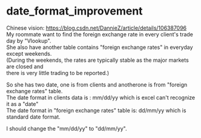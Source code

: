# date_format_improvement  
Chinese vision: https://blog.csdn.net/DannieZ/article/details/106387096  
My roommate want to find the foreign exchange rate in every client's trade day by "Vlookup".  
She also have another table contains "foreign exchange rates" in everyday except weekends.  
(During the weekends, the rates are typically stable as the major markets are closed and   
there is very little trading to be reported.)  

So she has two date, one is from clients and anotherone is from "foreign exchange rates" table.  
The date format in clients data is : mm/dd/yy which is excel can't recognize it as a "date"  
The date format in "foreign exchange rates" table is: dd/mm/yy which is standard date format.  

I should change the "mm/dd/yy" to "dd/mm/yy".



